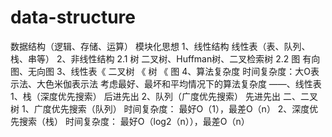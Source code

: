 # data-structure

数据结构（逻辑、存储、运算）  模块化思想
1、线性结构
线性表（表、队列、栈、串等）
2、非线性结构
2.1 树
二叉树、Huffman树、二叉检索树
2.2 图
有向图、无向图
3、线性表《 二叉树 《 树 《 图
4、算法复杂度
时间复杂度：大O表示法、大色米伽表示法
考虑最好、最坏和平均情况下的算法复杂度
——、线性表
1、栈（深度优先搜索）
后进先出
2、队列（广度优先搜索）
先进先出
二、二叉树
1、广度优先搜索（队列）
时间复杂度： 最好O（1），最差O（n）
2、深度优先搜索（栈）
时间复杂度： 最好O（log2（n）），最差O（n）
